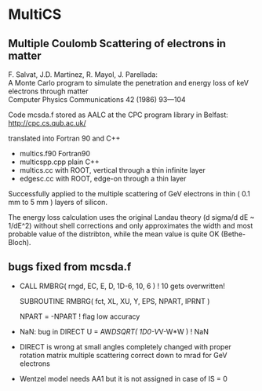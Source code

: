 
# MultiCS

## Multiple Coulomb Scattering of electrons in matter

F. Salvat, J.D. Martinez, R. Mayol, J. Parellada:  
A Monte Carlo program to simulate the penetration and energy loss of keV
electrons through matter  
Computer Physics Communications 42 (1986) 93—104

Code mcsda.f stored as AALC at the CPC program library in Belfast: http://cpc.cs.qub.ac.uk/

translated into Fortran 90 and C++
- multics.f90  Fortran90
- multicspp.cpp  plain C++
- multics.cc with ROOT, vertical through a thin infinite layer
- edgesc.cc with ROOT, edge-on through a thin layer

Successfully applied to the multiple scattering of GeV electrons in thin
( 0.1 mm to 5 mm ) layers of silicon.

The energy loss calculation uses the original Landau theory (d sigma/d dE ~ 1/dE^2)
without shell corrections and only approximates the width and most probable value
of the distribton, while the mean value is quite OK (Bethe-Bloch).

## bugs fixed from mcsda.f

- CALL RMBRG( rngd, EC, E, D, 1D-6, 10, 6 ) ! 10 gets overwritten!

  SUBROUTINE RMBRG( fct, XL, XU, Y, EPS, NPART, IPRNT )  

  NPART = -NPART ! flag low accuracy

- NaN: bug in DIRECT
  U = AW*DSQRT( 1D0-V*V-W*W ) ! NaN

- DIRECT is wrong at small angles
  completely changed with proper rotation matrix
  multiple scattering correct down to mrad for GeV electrons

- Wentzel model needs AA1 but it is not assigned in case of IS = 0
